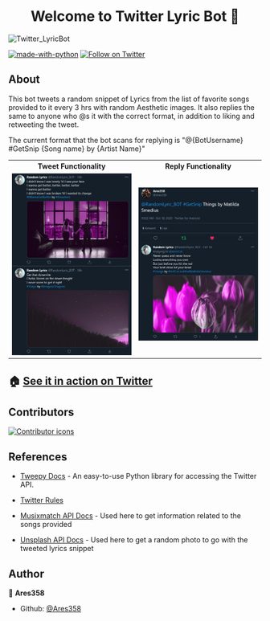 
<h1 align="center">Welcome to Twitter Lyric Bot 👋</h1>
<p>
</p>

![Twitter_LyricBot](https://socialify.git.ci/Ares358/Twitter_LyricBot/image?description=1&descriptionEditable=A%20Twitter%20bot%20that%20posts%20lyrics%20for%20your%20favorite%20songs!&forks=1&language=1&owner=1&pattern=Circuit%20Board&stargazers=1&theme=Dark)

[![made-with-python](https://img.shields.io/badge/Made%20with-Python-1f425f.svg)](https://www.python.org/)  [![Follow on Twitter](https://img.shields.io/twitter/follow/RandomLyric_BOT?label=Follow&style=social)](https://twitter.com/RandomLyric_BOT)


## About

This bot tweets a random snippet of Lyrics from the list of favorite songs provided to it every 3 hrs with random Aesthetic images. 
It also replies the same to anyone who @s it with the correct format, in addition to liking and retweeting the tweet.

The current format that the bot scans for replying is "@{BotUsername} #GetSnip {Song name} by {Artist Name}"

<table align="center" width="100%">
  <tr>
    <th>
Tweet Functionality
    </th>
    <th>
Reply Functionality
    </th>
  </tr>
  <tr>
    <td>
<img src="https://github.com/Ares358/Twitter_LyricBot/blob/master/screenshots/Tweet1_SS.png">
    </td>
    <td>
<img height="100%" src="https://github.com/Ares358/Twitter_LyricBot/blob/master/screenshots/Reply_SS.png">
    </td>
  </tr>
</table>


## 🏠 [See it in action on Twitter](https://twitter.com/RandomLyric_BOT)

## Contributors

[![Contributor icons](https://contributors-img.web.app/image?repo=Ares358/Twitter_LyricBot)](https://github.com/Ares358/Twitter_LyricBot/graphs/contributors)

## References

* [Tweepy Docs](http://www.tweepy.org/) - An easy-to-use Python library for accessing the Twitter API.

* [Twitter Rules](https://support.twitter.com/articles/76915)

* [Musixmatch API Docs](https://developer.musixmatch.com/documentation) - Used here to get information related to the songs provided

* [Unsplash API Docs](https://unsplash.com/documentation) - Used here to get a random photo to go with the tweeted lyrics snippet

## Author

👤 **Ares358**

* Github: [@Ares358](https://github.com/Ares358)

